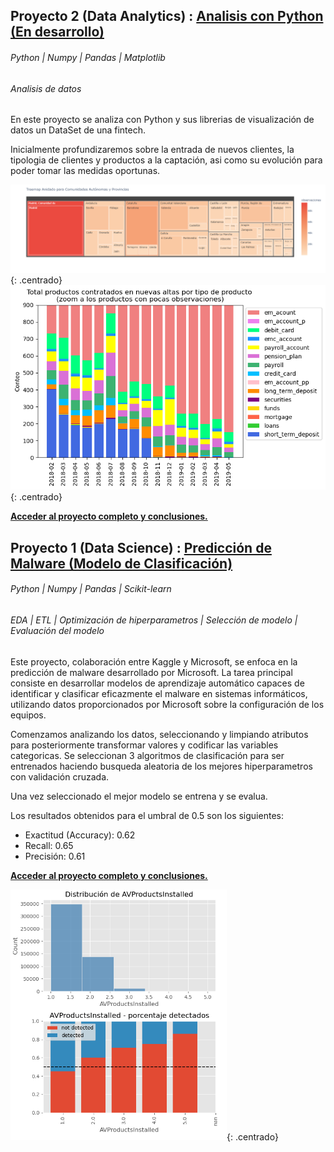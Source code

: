 ## Proyecto 2 (Data Analytics) : [Analisis con Python (En desarrollo)](https://github.com/mantiads/Portfolio-Mikel-Analytics)
###### Python | Numpy | Pandas | Matplotlib
###### Analisis de datos
En este proyecto se analiza con Python y sus librerias de visualización de datos un DataSet de una fintech. 

Inicialmente profundizaremos sobre la entrada de nuevos clientes, la tipologia de clientes y productos a la captación, asi como su evolución para poder tomar las medidas oportunas.

![Data Analytics](/assets/img/10_dist_geo_treemap.png){: .centrado}
![Data Analytics](/assets/img/6_zoom_analisis_prod_contratados_al_alta.png){: .centrado}

**[Acceder al proyecto completo y conclusiones.](https://github.com/mantiads/Portfolio-Mikel/tree/main)**


## Proyecto 1 (Data Science) : [Predicción de Malware (Modelo de Clasificación)](https://github.com/mantiads/Portfolio-Mikel/tree/main)
###### Python | Numpy | Pandas | Scikit-learn
###### EDA | ETL | Optimización de hiperparametros | Selección de modelo | Evaluación del modelo
Este proyecto, colaboración entre Kaggle y Microsoft, se enfoca en la predicción de malware desarrollado por Microsoft. La tarea principal consiste en desarrollar modelos de aprendizaje automático capaces de identificar y clasificar eficazmente el malware en sistemas informáticos, utilizando datos proporcionados por Microsoft sobre la configuración de los equipos.

Comenzamos analizando los datos, seleccionando y limpiando atributos para posteriormente transformar valores y codificar las variables categoricas. Se seleccionan 3 algoritmos de clasificación para ser entrenados haciendo busqueda aleatoria de los mejores hiperparametros con validación cruzada.

Una vez seleccionado el mejor modelo se entrena y se evalua.

Los resultados obtenidos para el umbral de 0.5 son los siguientes:
- Exactitud (Accuracy): 0.62
- Recall: 0.65
- Precisión: 0.61

**[Acceder al proyecto completo y conclusiones.](https://github.com/mantiads/Portfolio-Mikel/tree/main)**

![Data Scienciest Malware Avproductinstalled](/assets/img/Captura.PNG){: .centrado}

